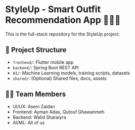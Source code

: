 # StyleUp - Smart Outfit Recommendation App 👕👗🧠

This is the full-stack repository for the StyleUp project.

## 📂 Project Structure
- `frontend/`: Flutter mobile app
- `backend/`: Spring Boot REST API
- `AI/`: Machine Learning models, training scripts, datasets
- `shared/`: (Optional) Shared files, docs, assets

## 👨‍💻 Team Members
- UI/UX: Asem Zaidan
- Frontend: Ayman Adas, Qutouf Ghawanmeh
- Backend: Walid Sharaiyra
- AI/ML: All of us

